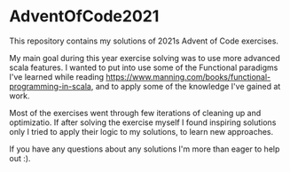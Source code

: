 # AdventOfCode2021

This repository contains my solutions of 2021s Advent of Code exercises.

My main goal during this year exercise solving was to use more advanced scala features. I wanted to put into use some of the Functional paradigms I've learned while reading https://www.manning.com/books/functional-programming-in-scala, and to apply some of the knowledge I've gained at work.

Most of the exercises went through few iterations of cleaning up and optimizatio. If after solving the exercise myself I found inspiring solutions only I tried to apply their logic to my solutions, to learn new approaches.

If you have any questions about any solutions I'm more than eager to help out :).
